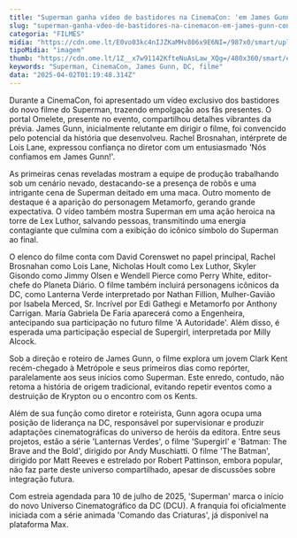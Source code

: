 ```yaml
---
title: "Superman ganha vídeo de bastidores na CinemaCon: 'em James Gunn confiamos'"
slug: "superman-ganha-vdeo-de-bastidores-na-cinemacon-em-james-gunn-confiamos"
categoria: "FILMES"
midia: "https://cdn.ome.lt/E0vo03kc4nIJZKaMHv806x9E6NI=/987x0/smart/uploads/conteudo/fotos/superman-cinemacon.png"
tipoMidia: "imagem"
thumb: "https://cdn.ome.lt/1Z__x7w91142KfteNuAsLaw_XQg=/480x360/smart/extras/conteudos/superman-cinemacon.png"
keywords: "Superman, CinemaCon, James Gunn, DC, filme"
data: "2025-04-02T01:19:48.314Z"
---
```


Durante a CinemaCon, foi apresentado um vídeo exclusivo dos bastidores do novo filme do Superman, trazendo empolgação aos fãs presentes. O portal Omelete, presente no evento, compartilhou detalhes vibrantes da prévia. James Gunn, inicialmente relutante em dirigir o filme, foi convencido pelo potencial da história que desenvolveu. Rachel Brosnahan, intérprete de Lois Lane, expressou confiança no diretor com um entusiasmado 'Nós confiamos em James Gunn!'.

As primeiras cenas reveladas mostram a equipe de produção trabalhando sob um cenário nevado, destacando-se a presença de robôs e uma intrigante cena de Superman deitado em uma maca. Outro momento de destaque é a aparição do personagem Metamorfo, gerando grande expectativa. O vídeo também mostra Superman em uma ação heroica na torre de Lex Luthor, salvando pessoas, transmitindo uma energia contagiante que culmina com a exibição do icônico símbolo do Superman ao final.

O elenco do filme conta com David Corenswet no papel principal, Rachel Brosnahan como Lois Lane, Nicholas Hoult como Lex Luthor, Skyler Gisondo como Jimmy Olsen e Wendell Pierce como Perry White, editor-chefe do Planeta Diário. O filme também incluirá personagens icônicos da DC, como Lanterna Verde interpretado por Nathan Fillion, Mulher-Gavião por Isabela Merced, Sr. Incrível por Edi Gathegi e Metamorfo por Anthony Carrigan. María Gabriela De Faria aparecerá como a Engenheira, antecipando sua participação no futuro filme 'A Autoridade'. Além disso, é esperada uma participação especial de Supergirl, interpretada por Milly Alcock.

Sob a direção e roteiro de James Gunn, o filme explora um jovem Clark Kent recém-chegado à Metrópole e seus primeiros dias como repórter, paralelamente aos seus inícios como Superman. Este enredo, contudo, não retoma a história de origem tradicional, evitando repetir eventos como a destruição de Krypton ou o encontro com os Kents.

Além de sua função como diretor e roteirista, Gunn agora ocupa uma posição de liderança na DC, responsável por supervisionar e produzir adaptações cinematográficas do universo de heróis da editora. Entre seus projetos, estão a série 'Lanternas Verdes', o filme 'Supergirl' e 'Batman: The Brave and the Bold', dirigido por Andy Muschiatti. O filme 'The Batman', dirigido por Matt Reeves e estrelado por Robert Pattinson, embora popular, não faz parte deste universo compartilhado, apesar de discussões sobre integração futura.

Com estreia agendada para 10 de julho de 2025, 'Superman' marca o início do novo Universo Cinematográfico da DC (DCU). A franquia foi oficialmente iniciada com a série animada 'Comando das Criaturas', já disponível na plataforma Max.